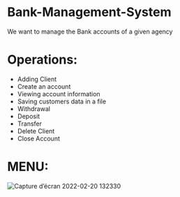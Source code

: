 # Bank-Management-System

We want to manage the Bank accounts of a given agency 

  # Operations:
  - Adding Client
  - Create an account
  - Viewing account information
  - Saving customers data in a file
  - Withdrawal
  - Deposit  
  - Transfer 
  - Delete Client
  - Close Account
  
  
  # MENU:
  
![Capture d’écran 2022-02-20 132330](https://user-images.githubusercontent.com/79254928/154842869-2d9fb3df-d49a-45f2-8477-62bbb9b779a1.png)
